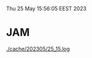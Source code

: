 Thu 25 May 15:56:05 EEST 2023
# JAM
<a href='./cache/202305/25_15.log'>./cache/202305/25_15.log</a>
